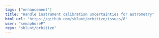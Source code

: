 ```yaml
---
tags: ["enhancement"]
title: "Handle instrument calibration uncertainties for astrometry"
html_url: "https://github.com/sblunt/orbitize/issues/8"
user: "semaphoreP"
repo: "sblunt/orbitize"
---
```


